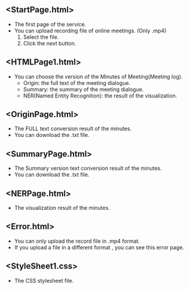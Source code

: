 ## <StartPage.html>

- The first page of the service.
- You can upload recording file of online meetings. (Only .mp4)
    1. Select the file.
    2. Click the next button.   
   

## <HTMLPage1.html>

- You can choose the version of the Minutes of Meeting(Meeting log).
    - Origin: the full text of the meeting dialogue.
    - Summary: the summary of the meeting dialogue.
    - NER(Named Entity Recognition): the result of the visualization.


## <OriginPage.html>

- The FULL text conversion result of the minutes.
- You can download the .txt file.


## <SummaryPage.html>

- The Summary version text conversion result of the minutes.
- You can download the .txt file.


## <NERPage.html>

- The visualization result of the minutes.


## <Error.html>

- You can only upload the record file in .mp4 format.
- If you upload a file in a different format , you can see this error page.


## <StyleSheet1.css>

- The CSS stylesheet file.

